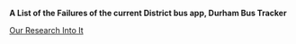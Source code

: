 **A List of the Failures of the current District bus app, Durham Bus Tracker**

[Our Research Into It](https://docs.google.com/document/d/1Rs23UV-_zlZ2DXUm7FIbVXMdyzhWjhsb0kg1BVdTMS8/edit)
